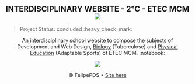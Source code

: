 # <h2 align="center">INTERDISCIPLINARY WEBSITE - 2°C - ETEC MCM <img src="https://github.com/FelipePDS/interdisciplinary-website.github.io/blob/main/assets/css/images/git-01.png"/></h2>

<p align="end"><blockquote>Project Status: concluded :heavy_check_mark:</blockquote></p>

<p align="center">An interdisciplinary school website to compose the subjects of Development and Web Design, <a href="https://felipepds.github.io/the-redemption-plage.github.io/biologia/">Biology</a> (Tuberculose) and <a href="https://felipepds.github.io/the-redemption-plage.github.io/ed.fisica/">Physical Education</a> (Adaptable Sports) of ETEC MCM. :notebook:</p>

<p align="center"><img src="https://github.com/FelipePDS/interdisciplinary-website.github.io/blob/main/assets/css/images/git-02.JPG"/></p>

<p align="center">&copy; FelipePDS &bull; <a href="https://felipepds.github.io/the-redemption-plage.github.io
">Site here</a></p>
